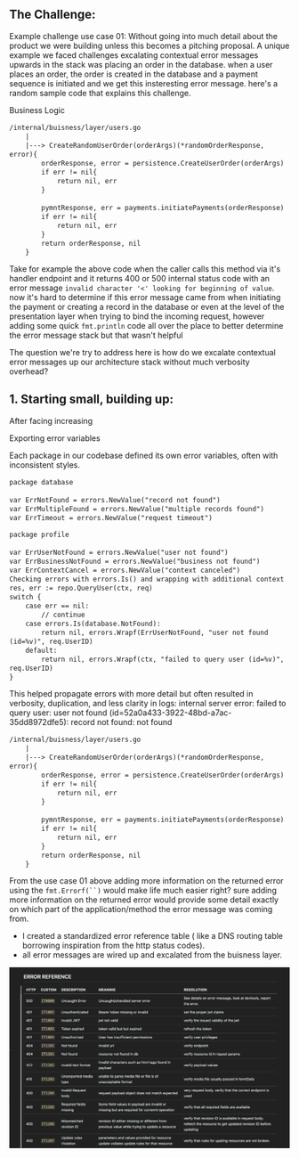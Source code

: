 ## The Challenge:

Example challenge use case 01:
Without going into much detail about the product we were building unless this becomes a pitching proposal. A unique example  we faced challenges excalating contextual error messages upwards in the stack was placing an order in the database. when a user places an order, the order is created in the database and a payment sequence is initiated and we get this insteresting error message. here's a random sample code that explains this challenge.

<!-- error example -->
	
<!-- {"level":"error","error":"invalid character '<' looking for beginning of value","Debug Error:: ":"invalid character '<' looking for beginning of value","time":"2025-02-05T15:50:27Z","message":"can't bind request body to Map"} -->
	
<!-- Failed starting campay processor: Status: 400 - ApiError 21910: Invalid From and To pair. From and To should be of the same channel (null) More info: -->
<!-- {"level":"error","error":"Status: 400 - ApiError 21910: Invalid From and To pair. From and To should be of the same channel (null) More info: https://www.twilio.com/docs/errors/21910","client_sms_error":{"To":"whatsapp:+237671420884","ContentVariables":"{\"num_of_tickets\":\"1Ticket\",\"event_title\":\"Book Club\",\"reference\":\"CLIQxxxxxxx\",\"download_link\":\"https://cliqkets.com/download/tickets/d43f8ff0-5359-456d-b4f0-cc28e96b5b02\",\"event_date\":\"0001-01-01\"}","From":"MGe085ea715e2481d7d7942068d4052ac6\t","ContentSid":"HX7ed09c6a77cab4eb982a2c2c2987931a"},"time":"2024-12-19T14:32:25Z","message":"Couldn't send sms to client."} -->

Business Logic
<!-- Generic SSA NOTOK -->
```
/internal/buisness/layer/users.go 
    |
    |---> CreateRandomUserOrder(orderArgs)(*randomOrderResponse, error){
        orderResponse, error = persistence.CreateUserOrder(orderArgs)
        if err != nil{
            return nil, err
        }

        pymntResponse, err = payments.initiatePayments(orderResponse)
        if err != nil{
            return nil, err
        }
        return orderResponse, nil
    }
```

Take for example the above code when the caller calls this method via it's handler endpoint and it returns 400 or 500 internal status code with an error message `invalid character '<' looking for beginning of value`. now it's hard to determine if this error message came from when initiating the payment or creating a record in the database or even at the level of the presentation layer when trying to bind the incoming request, however adding some quick `fmt.println` code all over the place to better determine the error message stack but that wasn't helpful



The question we're try to address here is how do we excalate contextual error messages up our architecture stack without much verbosity overhead?

## 1. Starting small, building up:
After facing increasing

Exporting error variables

Each package in our codebase defined its own error variables, often with inconsistent styles.
```
package database

var ErrNotFound = errors.NewValue("record not found")
var ErrMultipleFound = errors.NewValue("multiple records found")
var ErrTimeout = errors.NewValue("request timeout")
```
```
package profile

var ErrUserNotFound = errors.NewValue("user not found")
var ErrBusinessNotFound = errors.NewValue("business not found")
var ErrContextCancel = errors.NewValue("context canceled")
Checking errors with errors.Is() and wrapping with additional context
res, err := repo.QueryUser(ctx, req)
switch {
    case err == nil:
        // continue
    case errors.Is(database.NotFound):
        return nil, errors.Wrapf(ErrUserNotFound, "user not found (id=%v)", req.UserID)
    default:
        return nil, errors.Wrapf(ctx, "failed to query user (id=%v)", req.UserID)
}
```
This helped propagate errors with more detail but often resulted in verbosity, duplication, and less clarity in logs:
internal server error: failed to query user: user not found (id=52a0a433-3922-48bd-a7ac-35dd8972dfe5): record not found: not found

```
/internal/buisness/layer/users.go 
    |
    |---> CreateRandomUserOrder(orderArgs)(*randomOrderResponse, error){
        orderResponse, error = persistence.CreateUserOrder(orderArgs)
        if err != nil{
            return nil, err
        }

        pymntResponse, err = payments.initiatePayments(orderResponse)
        if err != nil{
            return nil, err
        }
        return orderResponse, nil
    }
```

From the use case 01 above adding more information on the returned error using the `fmt.Errorf(``)` would make life much easier right? sure adding more information on the returned error would provide some detail exactly on which part of the application/method the error message was coming from.

- I created a standardized error reference table ( like a DNS routing table borrowing inspiration from the http status codes).
- all error messages are wired up and excalated from the buisness layer.

![error_msg_img](error_msg_img.png)